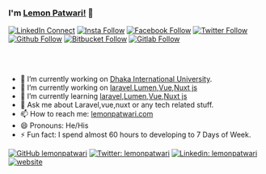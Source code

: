 ### I'm [Lemon Patwari!](https://www.lemonpatwari.com) 👋

[![LinkedIn Connect](https://img.shields.io/badge/%20-Connect-black?color=14171A&labelColor=2566C2&logo=linkedin&logoColor=ffffff)](https://www.linkedin.com/in/lemonpatwari)  [![Insta Follow](https://img.shields.io/badge/%20-Follow-black?color=14171A&labelColor=2566C2&logo=instagram&logoColor=ffffff)](https://www.instagram.com/lemonpatwari)   [![Facebook Follow](https://img.shields.io/badge/%20-Connect-black?color=14171A&labelColor=1976d2&logo=facebook&logoColor=ffffff)](https://www.facebook.com/lemonpatwari)  [![Twitter Follow](https://img.shields.io/badge/%20-Connect-black?color=14171A&labelColor=1976d2&logo=twitter&logoColor=ffffff)](https://www.twitter.com/lemonpatwari) [![Github Follow](https://img.shields.io/badge/%20-Connect-black?color=14171A&labelColor=1976d2&logo=github&logoColor=ffffff)](https://github.com/lemonpatwari) [![Bitbucket Follow](https://img.shields.io/badge/%20-Connect-black?color=14171A&labelColor=1976d2&logo=bitbucket&logoColor=ffffff)](https://bitbucket.com/lemonpatwari) [![Gitlab Follow](https://img.shields.io/badge/%20-Connect-black?color=14171A&labelColor=1976d2&logo=gitlab&logoColor=ffffff)](https://gitlab.com/lemonpatwari)

<br/>
<br/>

<!--
**lemonpatwari/lemonpatwari** is a ✨ _special_ ✨ repository because its `README.md` (this file) appears on your GitHub profile.
-->

- 🔭 I’m currently working on [Dhaka International University](https://diu.ac).
- 🔭 I’m currently working on [laravel](https://laravel.com),[Lumen](https://lumen.laravel.com/),[Vue](https://vuejs.org),[Nuxt js](https://nuxtjs.org)
- 🌱 I’m currently learning [laravel](https://laravel.com),[Lumen](https://lumen.laravel.com/),[Vue](https://vuejs.org),[Nuxt js](https://nuxtjs.org)
- 💬 Ask me about Laravel,vue,nuxt or any tech related stuff.
- 📫 How to reach me: [lemonpatwari.com](https://www.lemonpatwari.com)
- 😄 Pronouns: He/His
- ⚡ Fun fact: I spend almost 60 hours to developing to 7 Days of Week.

[![GitHub lemonpatwari](https://img.shields.io/github/followers/lemonpatwari?label=follow&style=social)](https://github.com/lemonpatwari)
[![Twitter: lemonpatwari](https://img.shields.io/twitter/follow/lemonpatwari?style=social)](https://twitter.com/lemonpatwari)
[![Linkedin: lemonpatwari](https://img.shields.io/badge/-lemonpatwari-blue?style=flat-square&logo=Linkedin&logoColor=white&link=https://www.linkedin.com/in/lemonpatwari/)](https://www.linkedin.com/in/lemonpatwari/)
[![website](https://img.shields.io/badge/Portfolio-lemonpatwari.com-2648ff?style=flat-square&logo=google-chrome)](https://www.lemonpatwari.com)
